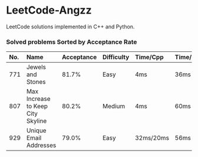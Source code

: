 # LeetCode-Angzz
LeetCode solutions implemented in C++ and Python.

### Solved problems Sorted by Acceptance Rate 

| No. | Name | Acceptance | Difficulty | Time/Cpp | Time/Python
| :------| :------ | :------ | :------ | :------ | :------ |
| 771 | Jewels and Stones | 81.7% | Easy | 4ms | 36ms
| 807 | Max Increase to Keep City Skyline | 80.2% | Medium | 4ms | 60ms
| 929 | Unique Email Addresses | 79.0% | Easy | 32ms/20ms | 56ms


